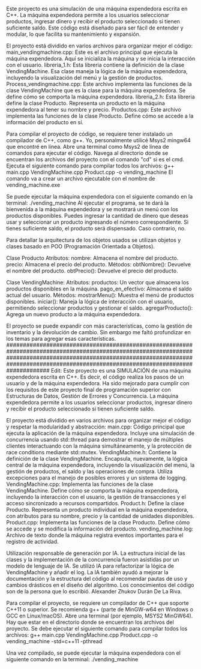 Este proyecto es una simulación de una máquina expendedora escrita en C++.
La máquina expendedora permite a los usuarios seleccionar productos, ingresar dinero y recibir el producto seleccionado si tienen suficiente saldo.
Este código está diseñado para ser fácil de entender y modular, lo que facilita su mantenimiento y expansión.

El proyecto está dividido en varios archivos para organizar mejor el código:
main_vendingmachine.cpp:
Este es el archivo principal que ejecuta la máquina expendedora. 
Aquí se inicializa la máquina y se inicia la interacción con el usuario.
libreria_1.h:
Esta libreria contiene la definición de la clase VendingMachine.
Esa clase maneja la lógica de la máquina expendedora, incluyendo la visualización del menú y la gestión de productos.
Process_vendingmachine.cpp:
Este archivo implementa las funciones de la clase VendingMachine que es la clase para la máquina expendedora.
Se define cómo se comporta la máquina expendedora.
libreria_2.h:
Esta libreria define la clase Producto.
Representa un producto en la máquina expendedora al tener su nombre y precio.
Productos.cpp:
Este archivo implementa las funciones de la clase Producto.
Define cómo se accede a la información del producto en sí.

Para compilar el proyecto de código, se requiere tener instalado un compilador de C++, como g++.
Yo, personalmente utilicé Msys2 mingw64 que encontré en línea.
Abre una terminal como Msys2 de línea de comandos para ejecutar el código.
Navega al directorio donde se encuentran los archivos del proyecto con el comando "cd" si es el cmd.
Ejecuta el siguiente comando para compilar todos los archivos:
g++ main.cpp VendingMachine.cpp Product.cpp -o vending_machine
El comando va a crear un archivo ejecutable con el nombre de vending_machine.exe

Se puede ejecutar la máquina expendedora con el siguiente comando en la terminal:
./vending_machine
Al ejecutar el programa, se te dará la bienvenida a la máquina expendedora y se mostrará un menú con los productos disponibles.
Puedes ingresar la cantidad de dinero que deseas usar y seleccionar un producto ingresando el número correspondiente.
Si tienes suficiente saldo, el producto será dispensado. Caso contrario, no.

Para detallar la arquitectura de los objetos usados se utilizan objetos y clases basado en POO (Programación Orientada a Objetos).

Clase Producto
Atributos:
nombre: Almacena el nombre del producto.
precio: Almacena el precio del producto.
Métodos:
obtNombre(): Devuelve el nombre del producto.
obtPrecio(): Devuelve el precio del producto.

Clase VendingMachine:
Atributos:
productos: Un vector que almacena los productos disponibles en la máquina.
pago_en_efectivo: Almacena el saldo actual del usuario.
Métodos:
mostrarMenu(): Muestra el menú de productos disponibles.
iniciar(): Maneja la lógica de interacción con el usuario, permitiendo seleccionar productos y gestionar el saldo.
agregarProducto(): Agrega un nuevo producto a la máquina expendedora.

El proyecto se puede expandir con más características, como la gestión de inventario y la devolución de cambio.
Sin embargo me faltó profundizar en los temas para agregar esas características.
#############################################################################################################################################################################################################################################
Edit:
Este proyecto es una SIMULACIÓN de una máquina expendedora escrita en C++.
Es decir, el código realiza los pasos de un usuario y de la máquina expendedora.
Ha sido mejorado para cumplir con los requisitos de este proyecto final de programación superior con Estructuras de Datos, Gestión de Errores y Concurrencia.
La máquina expendedora permite a los usuarios seleccionar productos, ingresar dinero y recibir el producto seleccionado si tienen suficiente saldo.

El proyecto está dividido en varios archivos para organizar mejor el código y respetar la modularidad y abstracción:
main.cpp:
Código principal que ejecuta la aplicación de la máquina expendedora.
Incluye una simulación de concurrencia usando std::thread para demostrar el manejo de múltiples clientes interactuando con la máquina simultáneamente, y la protección de race conditions mediante std::mutex.
VendingMachine.h:
Contiene la definición de la clase VendingMachine.
Encapsula, nuevamente, la lógica central de la máquina expendedora, incluyendo la visualización del menú, la gestión de productos, el saldo y las operaciones de compra.
Utiliza excepciones para el manejo de posibles errores y un sistema de logging.
VendingMachine.cpp:
Implementa las funciones de la clase VendingMachine.
Define cómo se comporta la máquina expendedora, incluyendo la interacción con el usuario, la gestión de transacciones y el acceso sincronizado a recursos compartidos.
Product.h:
Define la clase Producto. 
Representa un producto individual en la máquina expendedora, con atributos para su nombre, precio y la cantidad de unidades disponibles.
Product.cpp:
Implementa las funciones de la clase Producto.
Define cómo se accede y se modifica la información del producto.
vending_machine.log:
Archivo de texto donde la máquina registra eventos importantes para el registro de actividad.

Utilización responsable de generación por IA.
La estructura inicial de las clases y la implementación de la concurrencia fueron asistidas por un modelo de lenguaje de IA.
Se utilizó IA para refactorizar la lógica de VendingMachine y añadir el log.
La IA también ayudó a mejorar la documentación y la estructura del código al recomendar pautas de uso y cambios drásticos en el diseño del algoritmo.
Los conocimientos del código son de la persona que lo escribió. Alexander Zhukov Durán De La Riva.

Para compilar el proyecto, se requiere un compilador de C++ que soporte C++11 o superior.
Se recomienda g++ (parte de MinGW-w64 en Windows o GCC en Linux/macOS).
Abre una terminal (por ejemplo, MSYS2 MinGW64).
Hay que estar en el directorio donde se encuentran los archivos del proyecto.
Se debe ejecutar el siguiente comando para compilar todos los archivos:
g++ main.cpp VendingMachine.cpp Product.cpp -o vending_machine -std=c++11 -pthread

Una vez compilado, se puede ejecutar la máquina expendedora con el siguiente comando en la terminal:
./vending_machine
